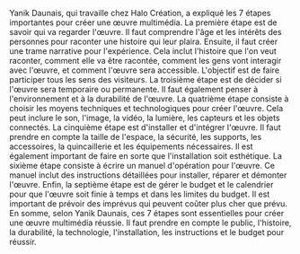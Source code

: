 Yanik Daunais, qui travaille chez Halo Création, a expliqué les 7 étapes importantes pour créer une œuvre multimédia. La première étape est de savoir qui va regarder l'œuvre. Il faut comprendre l'âge et les intérêts des personnes pour raconter une histoire qui leur plaira.
Ensuite, il faut créer une trame narrative pour l'expérience. Cela inclut l'histoire que l'on veut raconter, comment elle va être racontée, comment les gens vont interagir avec l'œuvre, et comment l'œuvre sera accessible. L'objectif est de faire participer tous les sens des visiteurs.
La troisième étape est de décider si l'œuvre sera temporaire ou permanente. Il faut également penser à l'environnement et à la durabilité de l'œuvre.
La quatrième étape consiste à choisir les moyens techniques et technologiques pour créer l'œuvre. Cela peut inclure le son, l'image, la vidéo, la lumière, les capteurs et les objets connectés.
La cinquième étape est d'installer et d'intégrer l'œuvre. Il faut prendre en compte la taille de l'espace, la sécurité, les supports, les accessoires, la quincaillerie et les équipements nécessaires. Il est également important de faire en sorte que l'installation soit esthétique.
La sixième étape consiste à écrire un manuel d'opération pour l'œuvre. Ce manuel inclut des instructions détaillées pour installer, réparer et démonter l'œuvre.
Enfin, la septième étape est de gérer le budget et le calendrier pour que l'œuvre soit finie à temps et dans les limites du budget. Il est important de prévoir des imprévus qui peuvent coûter plus cher que prévu.
En somme, selon Yanik Daunais, ces 7 étapes sont essentielles pour créer une œuvre multimédia réussie. Il faut prendre en compte le public, l'histoire, la durabilité, la technologie, l'installation, les instructions et le budget pour réussir.
